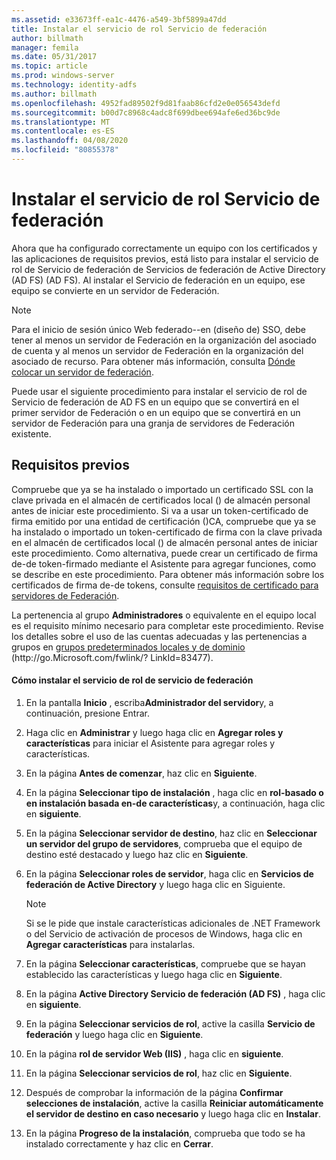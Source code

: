 ```yaml
---
ms.assetid: e33673ff-ea1c-4476-a549-3bf5899a47dd
title: Instalar el servicio de rol Servicio de federación
author: billmath
manager: femila
ms.date: 05/31/2017
ms.topic: article
ms.prod: windows-server
ms.technology: identity-adfs
ms.author: billmath
ms.openlocfilehash: 4952fad89502f9d81faab86cfd2e0e056543defd
ms.sourcegitcommit: b00d7c8968c4adc8f699dbee694afe6ed36bc9de
ms.translationtype: MT
ms.contentlocale: es-ES
ms.lasthandoff: 04/08/2020
ms.locfileid: "80855378"
---
```

# <a name="install-the-federation-service-role-service"></a>Instalar el servicio de rol Servicio de federación

Ahora que ha configurado correctamente un equipo con los certificados y las aplicaciones de requisitos previos, está listo para instalar el servicio de rol de Servicio de federación de Servicios de federación de Active Directory (AD FS) \(AD FS\). Al instalar el Servicio de federación en un equipo, ese equipo se convierte en un servidor de Federación.  
  
> [!NOTE]  
> Para el inicio de sesión único Web federado\-\-en \(diseño de\) SSO, debe tener al menos un servidor de Federación en la organización del asociado de cuenta y al menos un servidor de Federación en la organización del asociado de recurso. Para obtener más información, consulta [Dónde colocar un servidor de federación](https://technet.microsoft.com/library/dd807127.aspx).  
  
Puede usar el siguiente procedimiento para instalar el servicio de rol de Servicio de federación de AD FS en un equipo que se convertirá en el primer servidor de Federación o en un equipo que se convertirá en un servidor de Federación para una granja de servidores de Federación existente.  
  
## <a name="prerequisites"></a>Requisitos previos  
Compruebe que ya se ha instalado o importado un certificado SSL con la clave privada en el almacén de certificados local \(\) de almacén personal antes de iniciar este procedimiento. Si va a usar un token\-certificado de firma emitido por una entidad de certificación \(\)CA, compruebe que ya se ha instalado o importado un token\-certificado de firma con la clave privada en el almacén de certificados local \(\) de almacén personal antes de iniciar este procedimiento. Como alternativa, puede crear un certificado de firma de\-de token\-firmado mediante el Asistente para agregar funciones, como se describe en este procedimiento. Para obtener más información sobre los certificados de firma de\-de tokens, consulte [requisitos de certificado para servidores de Federación](https://technet.microsoft.com/library/dd807040.aspx).  
  
La pertenencia al grupo **Administradores** o equivalente en el equipo local es el requisito mínimo necesario para completar este procedimiento.  Revise los detalles sobre el uso de las cuentas adecuadas y las pertenencias a grupos en [grupos predeterminados locales y de dominio](https://go.microsoft.com/fwlink/?LinkId=83477) \(http:\/\/go.Microsoft.com\/fwlink\/? LinkId\=83477\).   
  
#### <a name="to-install-the-federation-service-role-service"></a>Cómo instalar el servicio de rol de servicio de federación  
  
1.  En la pantalla **Inicio** , escriba**Administrador del servidor**y, a continuación, presione Entrar.  
  
2.  Haga clic en **Administrar** y luego haga clic en **Agregar roles y características** para iniciar el Asistente para agregar roles y características.  
  
3.  En la página **Antes de comenzar**, haz clic en **Siguiente**.  
  
4.  En la página **Seleccionar tipo de instalación** , haga clic en **rol\-basado o en instalación basada en\-de características**y, a continuación, haga clic en **siguiente**.  
  
5.  En la página **Seleccionar servidor de destino**, haz clic en **Seleccionar un servidor del grupo de servidores**, comprueba que el equipo de destino esté destacado y luego haz clic en **Siguiente**.  
  
6.  En la página **Seleccionar roles de servidor**, haga clic en **Servicios de federación de Active Directory** y luego haga clic en Siguiente.  
  
    > [!NOTE]  
    > Si se le pide que instale características adicionales de .NET Framework o del Servicio de activación de procesos de Windows, haga clic en **Agregar características** para instalarlas.  
  
7.  En la página **Seleccionar características**, compruebe que se hayan establecido las características y luego haga clic en **Siguiente**.  
  
8.  En la página **Active Directory Servicio de federación \(AD FS\)** , haga clic en **siguiente**.  
  
9. En la página **Seleccionar servicios de rol**, active la casilla **Servicio de federación** y luego haga clic en **Siguiente**.  
  
10. En la página **rol de servidor Web \(IIS\)** , haga clic en **siguiente**.  
  
11. En la página **Seleccionar servicios de rol**, haz clic en **Siguiente**.  
  
12. Después de comprobar la información de la página **Confirmar selecciones de instalación**, active la casilla **Reiniciar automáticamente el servidor de destino en caso necesario** y luego haga clic en **Instalar**.  
  
13. En la página **Progreso de la instalación**, comprueba que todo se ha instalado correctamente y haz clic en **Cerrar**.  
  

